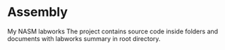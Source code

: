 # Assembly
My NASM labworks
The project contains source code inside folders and documents with labworks summary in root directory.

